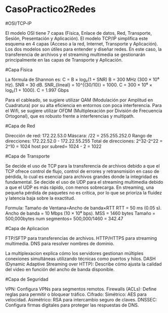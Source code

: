 # CasoPractico2Redes
#OSI/TCP‑IP

El modelo OSI tiene 7 capas (Física, Enlace de datos, Red, Transporte, Sesión, Presentación y Aplicación).
El modelo TCP/IP simplifica este esquema en 4 capas (Acceso a la red, Internet, Transporte y Aplicación). Los dos modelos son útiles para entender y diseñar redes. En este caso, la transferencia de archivos y el streaming multimedia se gestionarán principalmente en las capas de Transporte y Aplicación.

#Capa Física

La fórmula de Shannon es:
C = B × log₂(1 + SNR)
B = 300 MHz (300 × 10⁶ Hz).
SNR = 30 dB.
SNR_{lineal} = 10^{(30/10)} = 1000.
C = 300 × 10⁶ × log₂(1 + 1000).
C = 1.997 Gbps

Para el cableado, se sugiere utilizar QAM (Modulación por Amplitud en Cuadratura) por su alta eficiencia en entornos con poca interferencia. 
Para el Wifi, se sugiere utilizar OFDM (Multiplexación por División de Frecuencia Ortogonal), que es robusto frente a interferencias y multipath.

#Capa de Red

Dirección de red: 172.22.53.0
Máscara: /22 = 255.255.252.0
Rango de direcciones: 172.22.52.0 - 172.22.55.255
Total de direcciones: 2^32-2^22 = 2^10 = 1024
host por subred= 1024 - 2 = 1022

#Capa de Transporte

Se decide el uso de TCP para la transferencia de archivos debido a que el TCP ofrece control de flujo, control de errores y retransmisión en caso de pérdida, lo cual es esencial para archivos grandes donde la integridad es fundamental.
Se decide el uso de  UDP para el streaming multimedia debido a que el UDP es más rápido, con menos sobrecarga. En streaming, una pequeña pérdida de paquetes no es crítica, por lo que se prioriza la fluidez y latencia baja sobre la exactitud.

Formula: Tamaño de Ventana=Ancho de banda×RTT
RTT = 50 ms (0.05 s).
Ancho de banda = 10 Mbps (10 × 10⁶ bps).
MSS = 1460 bytes
Tamaño = 500,000bytes
num segmentos= 500,000/1460 = 342.47

#Capa de Aplicacion

FTP/SFTP para transferencias de archivos.
HTTP/HTTPS para streaming multimedia.
DNS para resolver nombres de dominio.

La multiplexacion explica cómo los servidores gestionan múltiples conexiones simultáneas utilizando técnicas como puertos y hilos.
DASH (Dynamic Adaptive Streaming over HTTP): Describe cómo ajusta la calidad del video en función del ancho de banda disponible.

#Capa de Seguridad

VPN: Configura VPNs para segmentos remotos.
Firewalls (ACLs): Define reglas para permitir o bloquear tráfico.
Cifrado:
Simétrico: AES para velocidad.
Asimétrico: RSA para intercambio seguro de claves.
DNSSEC: Configura firmas digitales para proteger las respuestas de DNS.
